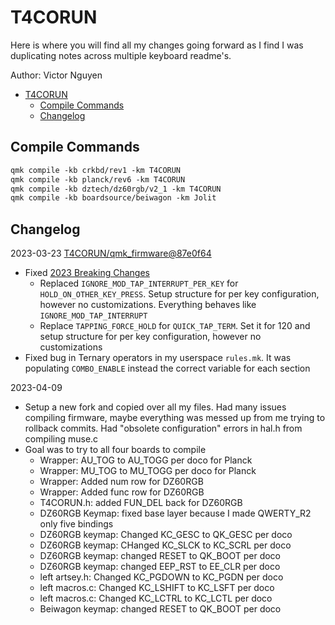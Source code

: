 # T4CORUN

Here is where you will find all my changes going forward as I find I was duplicating notes across multiple keyboard readme's.

Author: Victor Nguyen

- [T4CORUN](#t4corun)
	- [Compile Commands](#compile-commands)
	- [Changelog](#changelog)

## Compile Commands

```Makefile
qmk compile -kb crkbd/rev1 -km T4CORUN
qmk compile -kb planck/rev6 -km T4CORUN
qmk compile -kb dztech/dz60rgb/v2_1 -km T4CORUN
qmk compile -kb boardsource/beiwagon -km Jolit
```

## Changelog

2023-03-23 [T4CORUN/qmk_firmware@87e0f64](https://github.com/T4CORUN/qmk_firmware/commit/87e0f64c2afc5e3b21312a7bc0ccff17df42509c)

- Fixed [2023 Breaking Changes](https://docs.qmk.fm/#/ChangeLog/20230226?id=qmk-breaking-changes-2023-february-26-changelog)
	- Replaced `IGNORE_MOD_TAP_INTERRUPT_PER_KEY` for `HOLD_ON_OTHER_KEY_PRESS`. Setup structure for per key configuration, however no customizations. Everything behaves like `IGNORE_MOD_TAP_INTERRUPT`
	- Replace `TAPPING_FORCE_HOLD` for `QUICK_TAP_TERM`. Set it for 120 and setup structure for per key configuration, however no customizations
- Fixed bug in Ternary operators in my userspace `rules.mk`. It was populating `COMBO_ENABLE` instead the correct variable for each section

2023-04-09

- Setup a new fork and copied over all my files. Had many issues compiling firmware, maybe everything was messed up from me trying to rollback commits. Had "obsolete configuration" errors in hal.h from compiling muse.c
- Goal was to try to all four boards to compile
	- Wrapper: AU_TOG to AU_TOGG per doco for Planck
	- Wrapper: MU_TOG to MU_TOGG per doco for Planck
	- Wrapper: Added num row for DZ60RGB
	- Wrapper: Added func row for DZ60RGB
	- T4CORUN.h: added FUN_DEL back for DZ60RGB
	- DZ60RGB Keymap: fixed base layer because I made QWERTY_R2 only five bindings
	- DZ60RGB keymap: Changed KC_GESC to QK_GESC per doco
	- DZ60RGB keymap: CHanged KC_SLCK to KC_SCRL per doco
	- DZ60RGB keymap: changed RESET to QK_BOOT per doco
	- DZ60RGB keymap: changed EEP_RST to EE_CLR per doco
	- left artsey.h: Changed KC_PGDOWN to KC_PGDN per doco
	- left macros.c: Changed KC_LSHIFT to KC_LSFT per doco
	- left macros.c: Changed KC_LCTRL to KC_LCTL per doco
	- Beiwagon keymap: changed RESET to QK_BOOT per doco
